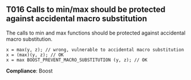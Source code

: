 T016 Calls to min/max should be protected against accidental macro substitution
-------------------------------------------------------------------------------

The calls to min and max functions should be protected against accidental macro
 substitution.

```
x = max(y, z); // wrong, vulnerable to accidental macro substitution
x = (max)(y, z); // OK
x = max BOOST_PREVENT_MACRO_SUBSTITUTION (y, z); // OK
```

**Compliance**: Boost
